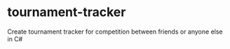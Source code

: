 # tournament-tracker
Create tournament tracker for competition between friends or anyone else in C# 
